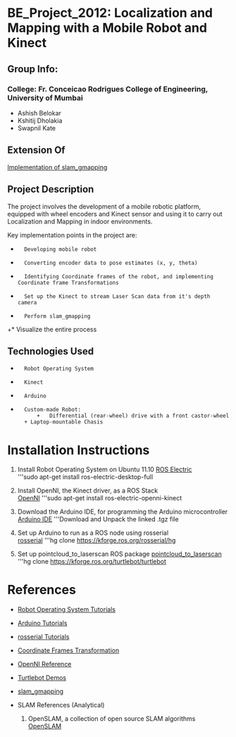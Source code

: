 BE_Project_2012: Localization and Mapping with a Mobile Robot and Kinect 
================================================================================================


Group Info:
------------
### College: Fr. Conceicao Rodrigues College of Engineering, University of Mumbai ###

+   Ashish Belokar 
+   Kshitij Dholakia 
+   Swapnil Kate 



Extension Of
------------

[Implementation of slam_gmapping](http://ros.org/wiki/slam_gmapping) 



Project Description
-------------------

The project involves the development of a mobile robotic platform, equipped with wheel encoders and Kinect sensor and using it to carry out Localization and Mapping in indoor environments. 

Key implementation points in the project are:
*		Developing mobile robot
*		Converting encoder data to pose estimates (x, y, theta)
*		Identifying Coordinate frames of the robot, and implementing Coordinate frame Transformations
*		Set up the Kinect to stream Laser Scan data from it's depth camera
*		Perform slam_gmapping
+*		Visualize the entire process



Technologies Used
-------------------

+		Robot Operating System
+		Kinect
+		Arduino
+		Custom-made Robot:
 			+	Differential (rear-wheel) drive with a front castor-wheel
   		+ Laptop-mountable Chasis



Installation Instructions
=========================

1. Install Robot Operating System on Ubuntu 11.10
[ROS Electric](http://www.ros.org/wiki/electric/Installation/Ubuntu)   
'''sudo apt-get install ros-electric-desktop-full 

2. Install OpenNI, the Kinect driver, as a ROS Stack   
[OpenNI](http://www.ros.org/wiki/openni_kinect)
'''sudo apt-get install ros-electric-openni-kinect

3. Download the Arduino IDE, for programming the Arduino microcontroller   
[Arduino IDE](http://arduino.cc/en/Main/Software)
'''Download and Unpack the linked .tgz file

4. Set up Arduino to run as a ROS node using rosserial   
[rosserial](http://www.ros.org/wiki/rosserial_arduino)
'''hg clone https://kforge.ros.org/rosserial/hg

5. Set up pointcloud_to_laserscan ROS package
[pointcloud_to_laserscan](http://www.ros.org/wiki/pointcloud_to_laserscan)   
'''hg clone https://kforge.ros.org/turtlebot/turtlebot



References
===========

+ [Robot Operating System Tutorials](http://www.ros.org/wiki/ROS/Tutorials)

+ [Arduino Tutorials](http://arduino.cc/en/Tutorial/HomePage)

+	[rosserial Tutorials](http://www.ros.org/wiki/rosserial_arduino/Tutorials)

+ [Coordinate Frames Transformation](http://www.ros.org/wiki/tf)

+ [OpenNI Reference](http://www.openni.org/)

+ [Turtlebot Demos](http://ros.org/wiki/turtlebot_apps)

+	[slam_gmapping](http://www.ros.org/wiki/gmapping)

+ SLAM References (Analytical)
	1. OpenSLAM, a collection of open source SLAM algorithms
	[OpenSLAM](http://openslam.org)













